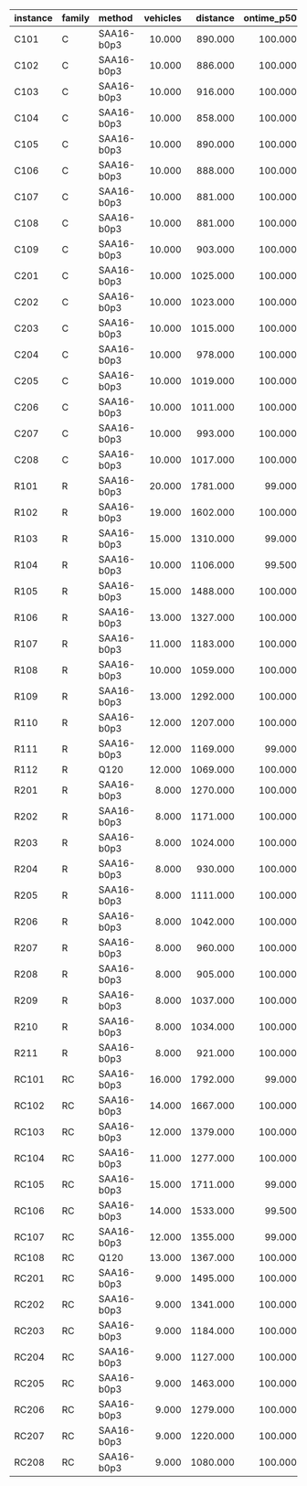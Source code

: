 | instance   | family   | method     |   vehicles |   distance |   ontime_p50 |   ontime_p95 |   ontime_mean |   runtime_s |
|:-----------|:---------|:-----------|-----------:|-----------:|-------------:|-------------:|--------------:|------------:|
| C101       | C        | SAA16-b0p3 |     10.000 |    890.000 |      100.000 |      100.000 |           nan |         nan |
| C102       | C        | SAA16-b0p3 |     10.000 |    886.000 |      100.000 |      100.000 |           nan |         nan |
| C103       | C        | SAA16-b0p3 |     10.000 |    916.000 |      100.000 |      100.000 |           nan |         nan |
| C104       | C        | SAA16-b0p3 |     10.000 |    858.000 |      100.000 |      100.000 |           nan |         nan |
| C105       | C        | SAA16-b0p3 |     10.000 |    890.000 |      100.000 |      100.000 |           nan |         nan |
| C106       | C        | SAA16-b0p3 |     10.000 |    888.000 |      100.000 |      100.000 |           nan |         nan |
| C107       | C        | SAA16-b0p3 |     10.000 |    881.000 |      100.000 |      100.000 |           nan |         nan |
| C108       | C        | SAA16-b0p3 |     10.000 |    881.000 |      100.000 |      100.000 |           nan |         nan |
| C109       | C        | SAA16-b0p3 |     10.000 |    903.000 |      100.000 |      100.000 |           nan |         nan |
| C201       | C        | SAA16-b0p3 |     10.000 |   1025.000 |      100.000 |      100.000 |           nan |         nan |
| C202       | C        | SAA16-b0p3 |     10.000 |   1023.000 |      100.000 |      100.000 |           nan |         nan |
| C203       | C        | SAA16-b0p3 |     10.000 |   1015.000 |      100.000 |      100.000 |           nan |         nan |
| C204       | C        | SAA16-b0p3 |     10.000 |    978.000 |      100.000 |      100.000 |           nan |         nan |
| C205       | C        | SAA16-b0p3 |     10.000 |   1019.000 |      100.000 |      100.000 |           nan |         nan |
| C206       | C        | SAA16-b0p3 |     10.000 |   1011.000 |      100.000 |      100.000 |           nan |         nan |
| C207       | C        | SAA16-b0p3 |     10.000 |    993.000 |      100.000 |      100.000 |           nan |         nan |
| C208       | C        | SAA16-b0p3 |     10.000 |   1017.000 |      100.000 |      100.000 |           nan |         nan |
| R101       | R        | SAA16-b0p3 |     20.000 |   1781.000 |       99.000 |      100.000 |           nan |         nan |
| R102       | R        | SAA16-b0p3 |     19.000 |   1602.000 |      100.000 |      100.000 |           nan |         nan |
| R103       | R        | SAA16-b0p3 |     15.000 |   1310.000 |       99.000 |      100.000 |           nan |         nan |
| R104       | R        | SAA16-b0p3 |     10.000 |   1106.000 |       99.500 |      100.000 |           nan |         nan |
| R105       | R        | SAA16-b0p3 |     15.000 |   1488.000 |      100.000 |      100.000 |           nan |         nan |
| R106       | R        | SAA16-b0p3 |     13.000 |   1327.000 |      100.000 |      100.000 |           nan |         nan |
| R107       | R        | SAA16-b0p3 |     11.000 |   1183.000 |      100.000 |      100.000 |           nan |         nan |
| R108       | R        | SAA16-b0p3 |     10.000 |   1059.000 |      100.000 |      100.000 |           nan |         nan |
| R109       | R        | SAA16-b0p3 |     13.000 |   1292.000 |      100.000 |      100.000 |           nan |         nan |
| R110       | R        | SAA16-b0p3 |     12.000 |   1207.000 |      100.000 |      100.000 |           nan |         nan |
| R111       | R        | SAA16-b0p3 |     12.000 |   1169.000 |       99.000 |      100.000 |           nan |         nan |
| R112       | R        | Q120       |     12.000 |   1069.000 |      100.000 |      100.000 |           nan |         nan |
| R201       | R        | SAA16-b0p3 |      8.000 |   1270.000 |      100.000 |      100.000 |           nan |         nan |
| R202       | R        | SAA16-b0p3 |      8.000 |   1171.000 |      100.000 |      100.000 |           nan |         nan |
| R203       | R        | SAA16-b0p3 |      8.000 |   1024.000 |      100.000 |      100.000 |           nan |         nan |
| R204       | R        | SAA16-b0p3 |      8.000 |    930.000 |      100.000 |      100.000 |           nan |         nan |
| R205       | R        | SAA16-b0p3 |      8.000 |   1111.000 |      100.000 |      100.000 |           nan |         nan |
| R206       | R        | SAA16-b0p3 |      8.000 |   1042.000 |      100.000 |      100.000 |           nan |         nan |
| R207       | R        | SAA16-b0p3 |      8.000 |    960.000 |      100.000 |      100.000 |           nan |         nan |
| R208       | R        | SAA16-b0p3 |      8.000 |    905.000 |      100.000 |      100.000 |           nan |         nan |
| R209       | R        | SAA16-b0p3 |      8.000 |   1037.000 |      100.000 |      100.000 |           nan |         nan |
| R210       | R        | SAA16-b0p3 |      8.000 |   1034.000 |      100.000 |      100.000 |           nan |         nan |
| R211       | R        | SAA16-b0p3 |      8.000 |    921.000 |      100.000 |      100.000 |           nan |         nan |
| RC101      | RC       | SAA16-b0p3 |     16.000 |   1792.000 |       99.000 |      100.000 |           nan |         nan |
| RC102      | RC       | SAA16-b0p3 |     14.000 |   1667.000 |      100.000 |      100.000 |           nan |         nan |
| RC103      | RC       | SAA16-b0p3 |     12.000 |   1379.000 |      100.000 |      100.000 |           nan |         nan |
| RC104      | RC       | SAA16-b0p3 |     11.000 |   1277.000 |      100.000 |      100.000 |           nan |         nan |
| RC105      | RC       | SAA16-b0p3 |     15.000 |   1711.000 |       99.000 |      100.000 |           nan |         nan |
| RC106      | RC       | SAA16-b0p3 |     14.000 |   1533.000 |       99.500 |      100.000 |           nan |         nan |
| RC107      | RC       | SAA16-b0p3 |     12.000 |   1355.000 |       99.000 |      100.000 |           nan |         nan |
| RC108      | RC       | Q120       |     13.000 |   1367.000 |      100.000 |      100.000 |           nan |         nan |
| RC201      | RC       | SAA16-b0p3 |      9.000 |   1495.000 |      100.000 |      100.000 |           nan |         nan |
| RC202      | RC       | SAA16-b0p3 |      9.000 |   1341.000 |      100.000 |      100.000 |           nan |         nan |
| RC203      | RC       | SAA16-b0p3 |      9.000 |   1184.000 |      100.000 |      100.000 |           nan |         nan |
| RC204      | RC       | SAA16-b0p3 |      9.000 |   1127.000 |      100.000 |      100.000 |           nan |         nan |
| RC205      | RC       | SAA16-b0p3 |      9.000 |   1463.000 |      100.000 |      100.000 |           nan |         nan |
| RC206      | RC       | SAA16-b0p3 |      9.000 |   1279.000 |      100.000 |      100.000 |           nan |         nan |
| RC207      | RC       | SAA16-b0p3 |      9.000 |   1220.000 |      100.000 |      100.000 |           nan |         nan |
| RC208      | RC       | SAA16-b0p3 |      9.000 |   1080.000 |      100.000 |      100.000 |           nan |         nan |
